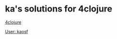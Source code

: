 # ka's solutions for 4clojure

[4clojure](http://www.4clojure.com)

[User: kaosf](http://www.4clojure.com/user/kaosf)
